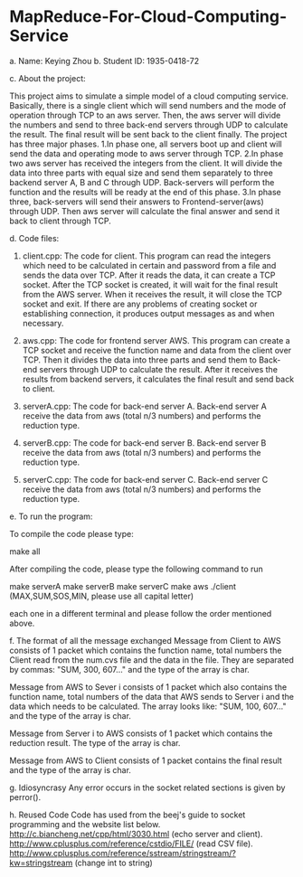 # MapReduce-For-Cloud-Computing-Service
a. Name: Keying Zhou
b. Student ID: 1935-0418-72

c. About the project:

This project aims to simulate a simple model of a cloud computing service. Basically, there is a single client which will send numbers and the mode of operation through TCP to an aws server. Then, the aws server will divide the numbers and send to three back-end servers through UDP to calculate the result. The final result will be sent back to the client finally.
The project has three major phases. 
1.In phase one, all servers boot up and client will send the data and operating mode to aws server through TCP. 
2.In phase two aws server has received the integers from the client. It will divide the data into three parts with equal size and send them separately to three backend server A, B and C through UDP. Back-servers will perform the function and the results will be ready at the end of this phase.
3.In phase three, back-servers will send their answers to Frontend-server(aws) through UDP. Then aws server will calculate the final answer and send it back to client through TCP.

d. Code files:

1. client.cpp: The code for client. This program can read the integers which need to be calculated in certain and password from a file and sends the data over TCP.  After it reads the data, it can create a TCP socket. After the TCP socket is created, it will wait for the final result from the AWS server. When it receives the result, it will close the TCP socket and exit. If there are any problems of creating socket or establishing connection, it produces output messages as and when necessary.

2. aws.cpp: The code for frontend server AWS. This program can create a TCP socket and receive the function name and data from the client over TCP. Then it divides the data into three parts and send them to Back-end servers through UDP to calculate the result. After it receives the results from backend servers, it calculates the final result and send back to client.

3. serverA.cpp: The code for back-end server A. Back-end server A receive the data from aws (total n/3 numbers) and performs the reduction type.

4. serverB.cpp: The code for back-end server B. Back-end server B receive the data from aws (total n/3 numbers) and performs the reduction type.


5. serverC.cpp: The code for back-end server C. Back-end server C receive the data from aws (total n/3 numbers) and performs the reduction type.

e. To run the program:

To compile the code please type:

make all

After compiling the code, please type the following command to run

make serverA 
make serverB
make serverC
make aws
./client <function name> (MAX,SUM,SOS,MIN, please use all capital letter)

each one in a different terminal and please follow the order mentioned above.

f. The format of all the message exchanged
Message from Client to AWS consists of 1 packet which contains the function name, total numbers the Client read from the num.cvs file and the data in the file. They are separated by commas: "SUM, 300, 607…" and the type of the array is char. 

Message from AWS to Sever i consists of 1 packet which also contains the function name, total numbers of the data that AWS sends to Server i and the data which needs to be calculated. The array looks like: "SUM, 100, 607…" and the type of the array is char.

Message from Server i to AWS consists of 1 packet which contains the reduction result. The type of the array is char.

Message from AWS to Client consists of 1 packet contains the final result and the type of the array is char.

g. Idiosyncrasy
Any error occurs in the socket related sections is given by perror().

h. Reused Code
Code has used from the beej's guide to socket programming and the website list below.
http://c.biancheng.net/cpp/html/3030.html  (echo server and client).
http://www.cplusplus.com/reference/cstdio/FILE/  (read CSV file).
http://www.cplusplus.com/reference/sstream/stringstream/?kw=stringstream (change int to string)
